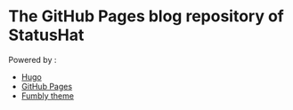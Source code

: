 # The GitHub Pages blog repository of StatusHat

Powered by :
* [Hugo](https://gohugo.io/)
* [GitHub Pages](https://pages.github.com/)
* [Fumbly theme](https://github.com/StatusHat/hugo-fumbly)
